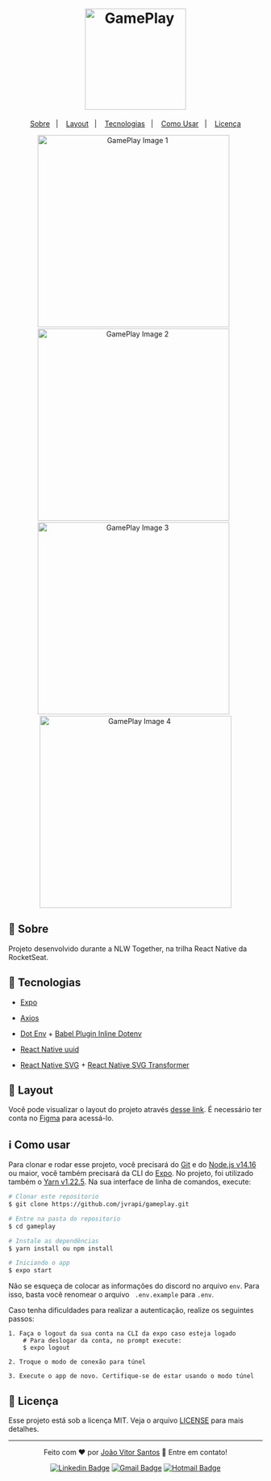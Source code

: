 <h1 align="center">
	<img src="https://user-images.githubusercontent.com/55202424/123529711-6834e680-d6c9-11eb-8fcf-511fec6854fb.png" alt="GamePlay" width="200"/>
</h1>
<p align="center">
  <a href="#open_book-sobre">Sobre</a>&nbsp;&nbsp;&nbsp;|&nbsp;&nbsp;&nbsp;
  <a href="#-layout">Layout</a>&nbsp;&nbsp;&nbsp;|&nbsp;&nbsp;&nbsp;
  <a href="#rocket-tecnologias">Tecnologias</a>&nbsp;&nbsp;&nbsp;|&nbsp;&nbsp;&nbsp;
  <a href="#information_source-como-usar">Como Usar</a>&nbsp;&nbsp;&nbsp;|&nbsp;&nbsp;&nbsp;
  <a href="#memo-licença">Licença</a>
</p>

<div align="center">
	<img src="https://user-images.githubusercontent.com/55202424/123530694-b6e77e00-d6d3-11eb-9160-546ed64ded29.png" alt="GamePlay Image 1" height="380" />
	&nbsp;
	<img src="https://user-images.githubusercontent.com/55202424/123530695-bb139b80-d6d3-11eb-9b38-67330ada68c8.png" alt="GamePlay Image 2" height="380" />
	&nbsp;
	<img src="https://user-images.githubusercontent.com/55202424/123530698-c4046d00-d6d3-11eb-89ae-152b93157f71.png" alt="GamePlay Image 3" height="380" />
	&nbsp;
	<img src="https://user-images.githubusercontent.com/55202424/123530775-93710300-d6d4-11eb-948e-88bd7f04e6b6.png" alt="GamePlay Image 4" height="380" />
</div>


## :open_book: Sobre
Projeto desenvolvido durante a NLW Together, na trilha React Native da RocketSeat.


## :rocket: Tecnologias
- [Expo](https://docs.expo.io)

- [Axios](https://github.com/axios/axios)

- [Dot Env](https://github.com/motdotla/dotenv) + [Babel Plugin Inline Dotenv](https://github.com/brysgo/babel-plugin-inline-dotenv)

- [React Native uuid](https://github.com/eugenehp/react-native-uuid)

- [React Native SVG](https://github.com/react-native-svg/react-native-svg) + [React Native SVG Transformer](https://github.com/kristerkari/react-native-svg-transformer)

## 🔖 Layout

Você pode visualizar o layout do projeto através [desse link](https://www.figma.com/file/bT2L877FgoOWR1lF1f8iwH/GamePlay/duplicate). É necessário ter conta no [Figma](http://figma.com/) para acessá-lo.

## :information_source: Como usar

Para clonar e rodar esse projeto, você precisará do [Git](https://git-scm.com) e do  [Node.js v14.16](https://nodejs.org) ou maior, você também precisará da CLI do [Expo](https://docs.expo.io). No projeto, foi utilizado também o [Yarn v1.22.5](https://yarnpkg.com). Na sua interface de linha de comandos, execute:

```bash
# Clonar este repositorio
$ git clone https://github.com/jvrapi/gameplay.git

# Entre na pasta do repositorio
$ cd gameplay

# Instale as dependências
$ yarn install ou npm install

# Iniciando o app
$ expo start

```

Não se esqueça de colocar as informações do discord no arquivo ```env```. Para isso, basta você renomear o arquivo ``` .env.example``` para ```.env```.

Caso tenha dificuldades para realizar a autenticação, realize os seguintes passos:

```
1. Faça o logout da sua conta na CLI da expo caso esteja logado
	# Para deslogar da conta, no prompt execute:
	$ expo logout

2. Troque o modo de conexão para túnel

3. Execute o app de novo. Certifique-se de estar usando o modo túnel
```

## :memo: Licença
Esse projeto está sob a licença MIT. Veja o arquivo [LICENSE](./LICENSE) para mais detalhes.

---


<div align="center">


Feito com  ❤ por [João Vitor Santos](https://github.com/jvrapi) 👋 Entre em contato!

[![Linkedin Badge](https://img.shields.io/badge/-João%20Vitor-blue?style=flat-square&logo=Linkedin&logoColor=white&link=https://www.linkedin.com/in/joaovitorssdelima/)](https://www.linkedin.com/in/joaovitorssdelima/) 
[![Gmail Badge](https://img.shields.io/badge/-Gmail-c14438?style=flat-square&logo=Gmail&logoColor=white&link=mailto:joaooviitoorr@gmail.com)](mailto:joaooviitoorr@gmail.com) 
[![Hotmail Badge](https://img.shields.io/badge/-Hotmail-0078d4?style=flat-square&logo=microsoft-outlook&logoColor=white&link=mailto:joaooviitorr@hotmail.com)](mailto:joaooviitorr@hotmail.com)
	
</div>
